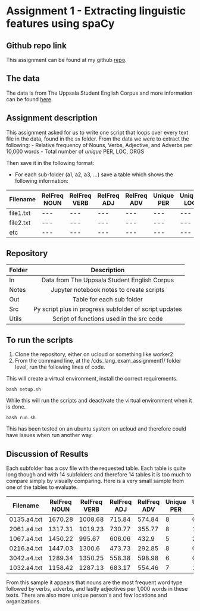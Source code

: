 
# Assignment 1 - Extracting linguistic features using spaCy

## Github repo link 

This assignment can be found at my github [repo](https://github.com/ameerwald/cds_lang_exam_assignment1).  

## The data

The data is from The Uppsala Student English Corpus and more information can be found [here](https://ota.bodleian.ox.ac.uk/repository/xmlui/handle/20.500.12024/2457).

## Assignment description

This assignment asked for us to write one script that loops over every text file in the data, found in the ```in``` folder. From the data we were to extract the following:
    - Relative frequency of Nouns, Verbs, Adjective, and Adverbs per 10,000 words
    - Total number of *unique* PER, LOC, ORGS

Then save it in the following format:
- For each sub-folder (a1, a2, a3, ...) save a table which shows the following information:

|Filename|RelFreq NOUN|RelFreq VERB|RelFreq ADJ|RelFreq ADV|Unique PER|Unique LOC|Unique ORG|
|---|---|---|---|---|---|---|---|
|file1.txt|---|---|---|---|---|---|---|
|file2.txt|---|---|---|---|---|---|---|
|etc|---|---|---|---|---|---|---|


## Repository 

| Folder         | Description          
| ------------- |:-------------:
| In      | Data from The Uppsala Student English Corpus 
| Notes | Jupyter notebook notes to create scripts      
| Out  | Table for each sub folder   
| Src  | Py script plus in progress subfolder of script updates 
| Utils | Script of functions used in the src code |        


## To run the scripts 

1. Clone the repository, either on ucloud or something like worker2
2. From the command line, at the /cds_lang_exam_assignment1/ folder level, run the following lines of code. 

This will create a virtual environment, install the correct requirements.
``` 
bash setup.sh
```
While this will run the scripts and deactivate the virtual environment when it is done. 
```
bash run.sh
```

This has been tested on an ubuntu system on ucloud and therefore could have issues when run another way.

## Discussion of Results 
Each subfolder has a csv file with the requested table. Each table is quite long though and with 14 subfolders and therefore 14 tables it is too much to compare simply by visually comparing. Here is a very small sample from one of the tables to evaluate. 

|Filename|RelFreq NOUN|RelFreq VERB|RelFreq ADJ|RelFreq ADV|Unique PER|Unique LOC|Unique ORG|
|---|---|---|---|---|---|---|---|
|0135.a4.txt|1670.28|1008.68|715.84|574.84|8|0|2|
|2061.a4.txt|1317.31|1019.23|730.77|355.77|8|1|3|
|1067.a4.txt|1450.22|995.67|606.06|432.9|5|2|0|
|0216.a4.txt|1447.03|1300.6|473.73|292.85|8|0|4|
|3042.a4.txt|1289.34|1350.25|558.38|598.98|6|0|0|
|1032.a4.txt|1158.42|1287.13|683.17|554.46|7|1|1|

From this sample it appears that nouns are the most frequent word type followed by verbs, adverbs, and lastly adjectives per 1,000 words in these texts. There are also more unique person's and few locations and organizations. 
